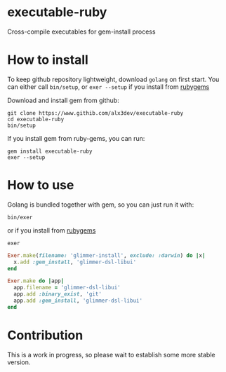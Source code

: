 # executable-ruby

Cross-compile executables for gem-install process

# How to install

To keep github repository lightweight, download `golang` on first start. You can either call `bin/setup`, or `exer --setup` if you install from [rubygems](https://rubygems.org/alx3dev/executable-ruby)

Download and install gem from github:

`git clone https://www.githib.com/alx3dev/executable-ruby`  
`cd executable-ruby`  
`bin/setup`

If you install gem from ruby-gems, you can run:  

`gem install executable-ruby`  
`exer --setup`

# How to use

Golang is bundled together with gem, so you can just run it with:  

`bin/exer`

or if you install from [rubygems](https://rubygems.org/alx3dev/executable-ruby)

`exer`


```ruby
Exer.make(filename: 'glimmer-install', exclude: :darwin) do |x|
  x.add :gem_install, 'glimmer-dsl-libui'
end
```

```ruby
Exer.make do |app|
  app.filename = 'glimmer-dsl-libui'
  app.add :binary_exist, 'git'
  app.add :gem_install, 'glimmer-dsl-libui'
end
```

# Contribution
This is a work in progress, so please wait to establish some more stable version.
